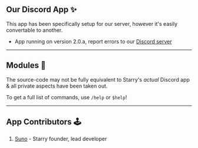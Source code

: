 ## Our Discord App ✨
This app has been specifically setup for our server, however it's easily convertable to another.
- App running on version 2.0.a, report errors to our [Discord server](https://discord.gg/luau)

---

## Modules 📜
The source-code may not be fully equivalent to Starry's _actual_ Discord app
<br>& all private aspects have been taken out.

To get a full list of commands, use `/help` or `$help`!

---

## App Contributors 🕹️
1. [Suno](https://github.com/mr-suno) - Starry founder, lead developer
